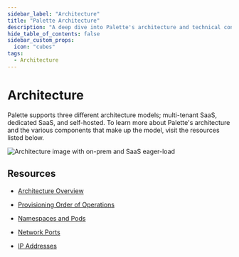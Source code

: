 ```yaml
---
sidebar_label: "Architecture"
title: "Palette Architecture"
description: "A deep dive into Palette's architecture and technical concepts"
hide_table_of_contents: false
sidebar_custom_props:
  icon: "cubes"
tags:
  - Architecture
---
```


# Architecture

Palette supports three different architecture models; multi-tenant SaaS, dedicated SaaS, and self-hosted. To learn more
about Palette's architecture and the various components that make up the model, visit the resources listed below.

![Architecture image with on-prem and SaaS  eager-load](/docs_architecture-overview_components-overview.webp)

## Resources

- [Architecture Overview](architecture-overview.md)

- [Provisioning Order of Operations](orchestration-spectrocloud.md)

- [Namespaces and Pods](palette-namespaces-podes.md)

- [Network Ports](networking-ports.md)

- [IP Addresses](palette-public-ips.md)

